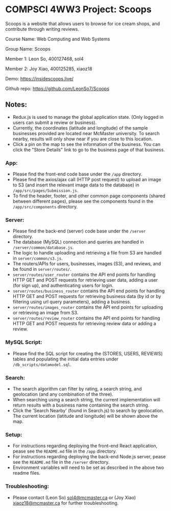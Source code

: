 # COMPSCI 4WW3 Project: Scoops

Scoops is a website that allows users to browse for ice cream shops, and contribute through writing reviews.

Course Name: Web Computing and Web Systems

Group Name: Scoops

Member 1: Leon So, 400127468, sol4

Member 2: Joy Xiao, 400125285, xiaoz18

Demo: https://insidescoops.live/

Github repo: https://github.com/LeonSo7/Scoops

## Notes:
- Redux.js is used to manage the global application state. (Only logged in users can submit a review or business).
- Currently, the coordinates (latitude and longitude) of the sample businesses provided are located near McMaster university. To search nearby, results will only show near if you are close to this location.
- Click a pin on the map to see the information of the business. You can click the "Store Details" link to go to the business page of that business.

### App:
- Please find the front-end code base under the `/app` directory.
- Please find the axios/ajax call (HTTP post request) to upload an image to S3 (and insert the relevant image data to the database) in `/app/src/pages/Submission.js`.
- To find the header, footer, and other common page components (shared between different pages), please see the components found in the `/app/src/components` directory.

### Server:
- Please find the back-end (server) code base under the `/server` directory.
- The database (MySQL) connection and queries are handled in `/server/common/database.js`.
- The logic to handle uploading and retrieving a file from S3 are handled in `server/common/s3.js`.
- The routers/APIs for users, businesses, images (S3), and reviews, and be found in `server/routes/`.
- `server/routes/user_router` contains the API end points for handling HTTP GET and POST requests for retrieving user data, adding a user (for sign up), and authenticating users for login.
- `server/routes/business_router` contains the API end points for handling HTTP GET and POST requests for retrieving business data (by id or by filtering using url query parameters), adding a business.
- `server/routes/images_router` contains the API end points for uploading or retrieving an image from S3.
- `server/routes/review_router` contains the API end points for handling HTTP GET and POST requests for retrieving review data or adding a review.

### MySQL Script:
- Please find the SQL script for creating the (STORES, USERS, REVIEWS) tables and populating the initial data entries under `/db_scripts/datamodel.sql`.

### Search:
- The search algorithm can filter by rating, a search string, and geolocation (and any combination of the three).
- When searching using a search string, the current implementation will return results with a business name containing the search string.
- Click the 'Search Nearby' (found in Search.js) to search by geolocation. The current location (latitude and longitude) will be shown above the map.

### Setup:
- For instructions regarding deploying the front-end React application, pease see the `README.md` file in the `/app` directory.
- For instructions regarding deploying the back-end Node.js server, pease see the `README.md` file in the `/server` directory.
- Environment variables will need to be set as described in the above two readme files.

### Troubleshooting:
- Please contact (Leon So) sol4@mcmaster.ca or (Joy Xiao) xiaoz18@mcmaster.ca for further troubleshooting.


